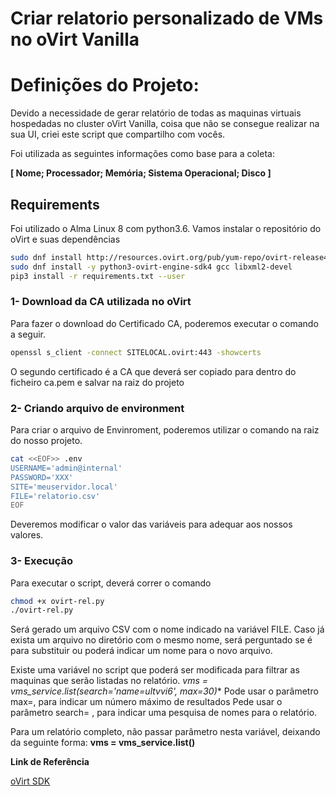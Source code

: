 # Criar relatorio personalizado de VMs no oVirt Vanilla

# Definições do Projeto:
Devido a necessidade de gerar relatório de todas as maquinas virtuais hospedadas no
cluster oVirt Vanilla, coisa que não se consegue realizar na sua UI, criei este script
que compartilho com vocês.

Foi utilizada as seguintes informações como base para a coleta:

**[ Nome; Processador; Memória; Sistema Operacional; Disco ]**

## Requirements
Foi utilizado o Alma Linux 8 com python3.6.
Vamos instalar o repositório do oVirt e suas dependências
 ```bash
sudo dnf install http://resources.ovirt.org/pub/yum-repo/ovirt-release44.rpm
sudo dnf install -y python3-ovirt-engine-sdk4 gcc libxml2-devel
pip3 install -r requirements.txt --user
 ```
### 1- Download da CA utilizada no oVirt
Para fazer o download do Certificado CA, poderemos executar o comando a seguir.
```bash
openssl s_client -connect SITELOCAL.ovirt:443 -showcerts
```
O segundo certificado é a CA que deverá ser copiado para dentro do ficheiro ca.pem e salvar na raiz do projeto

### 2- Criando arquivo de environment

Para criar o arquivo de Envinroment, poderemos utilizar o comando na raiz do nosso projeto.

 ```bash
cat <<EOF>> .env
USERNAME='admin@internal'
PASSWORD='XXX'
SITE='meuservidor.local'
FILE='relatorio.csv'
EOF
 ```
Deveremos modificar o valor das variáveis para adequar aos nossos valores.

### 3- Execução
Para executar o script, deverá correr o comando
```bash
chmod +x ovirt-rel.py
./ovirt-rel.py
```

Será gerado um arquivo CSV com o nome indicado na variável FILE. Caso já exista um arquivo
no diretório com o mesmo nome, será perguntado se é para substituir ou poderá indicar um nome
para o novo arquivo.

Existe uma variável no script que poderá ser modificada para filtrar as maquinas que serão listadas no relatório.
**vms = vms_service.list(search='name=ultvvi6*', max=30)**
Pode usar o parâmetro max=<int>, para indicar um número máximo de resultados
Pede usar o parâmetro search=<str> , para indicar uma pesquisa de nomes para o relatório.

Para um relatório completo, não passar parâmetro nesta variável, deixando da seguinte forma:
**vms = vms_service.list()**


**Link de Referência**

[oVirt SDK](https://www.ovirt.org/documentation/doc-Python_SDK_Guide/#Installing_the_Software_Development_Kit)